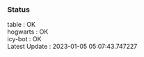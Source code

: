### Status


table : OK  
hogwarts : OK  
icy-bot : OK  
Latest Update : 2023-01-05 05:07:43.747227

